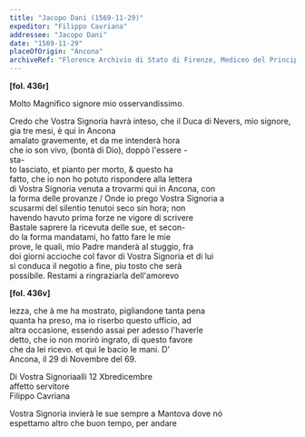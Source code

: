 ```yaml
---
title: "Jacopo Dani (1569-11-29)"
expeditor: "Filippo Cavriana"
addressee: "Jacopo Dani"
date: "1569-11-29"
placeOfOrigin: "Ancona"
archiveRef: "Florence Archivio di Stato di Firenze, Mediceo del Principato, Filza 1317, fols. 436r-436v"
---
```



**[fol. 436r]**

Molto Magnifico signore  mio osservandissimo.

Credo che Vostra Signoria  havrà inteso, che il Duca di Nevers, mio signore, gia tre mesi, è qui in Ancona  
amalato gravemente, et da me intenderà hora   
che io son vivo, (bontà di Dio), doppò l'essere -  
sta-  
to lasciato, et pianto per morto, & questo ha   
fatto, che io non ho potuto rispondere alla lettera   
di Vostra Signoria  venuta a trovarmi qui in Ancona, con   
la forma delle provanze / Onde io prego Vostra Signoria  a   
scusarmi del silentio tenutoi seco sin hora; non   
havendo havuto prima forze ne vigore di scrivere   
Bastale saprere la ricevuta delle sue, et secon-  
do la forma mandatami, ho fatto fare le mie   
prove, le quali, mio Padre  manderà al stuggio, fra   
doi giorni accioche col favor di Vostra Signoria  et di lui   
si conduca il negotio a fine, piu tosto che serà   
possibile. Restami a ringraziarla dell'amorevo


**[fol. 436v]**

lezza, che à me ha mostrato, pigliandone tanta pena   
quanta ha preso, ma io riserbo questo ufficio, ad   
altra occasione, essendo assai per adesso l'haverle   
detto, che io non morirò ingrato, di questo favore   
che da lei ricevo. et qui le bacio le mani. D'   
Ancona, il 29 di Novembre del 69.

Di Vostra  Signoriaalli 12 Xbredicembre  
affetto servitore   
Filippo Cavriana

Vostra Signoria  invierà le sue sempre a Mantova dove nó   
espettamo altro che buon tempo, per andare

